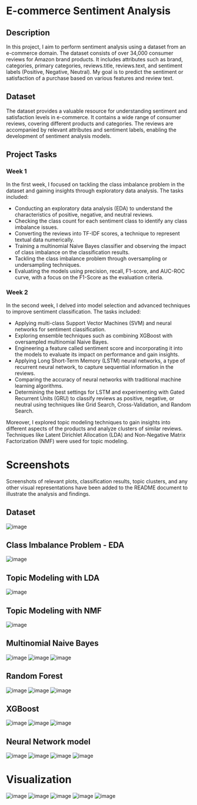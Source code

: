 # E-commerce Sentiment Analysis

## Description
In this project, I aim to perform sentiment analysis using a dataset from an e-commerce domain. The dataset consists of over 34,000 consumer reviews for Amazon brand products. It includes attributes such as brand, categories, primary categories, reviews.title, reviews.text, and sentiment labels (Positive, Negative, Neutral). My goal is to predict the sentiment or satisfaction of a purchase based on various features and review text.

## Dataset
The dataset provides a valuable resource for understanding sentiment and satisfaction levels in e-commerce. It contains a wide range of consumer reviews, covering different products and categories. The reviews are accompanied by relevant attributes and sentiment labels, enabling the development of sentiment analysis models.

## Project Tasks
### Week 1
In the first week, I focused on tackling the class imbalance problem in the dataset and gaining insights through exploratory data analysis. The tasks included:
- Conducting an exploratory data analysis (EDA) to understand the characteristics of positive, negative, and neutral reviews.
- Checking the class count for each sentiment class to identify any class imbalance issues.
- Converting the reviews into TF-IDF scores, a technique to represent textual data numerically.
- Training a multinomial Naive Bayes classifier and observing the impact of class imbalance on the classification results.
- Tackling the class imbalance problem through oversampling or undersampling techniques.
- Evaluating the models using precision, recall, F1-score, and AUC-ROC curve, with a focus on the F1-Score as the evaluation criteria.

### Week 2
In the second week, I delved into model selection and advanced techniques to improve sentiment classification. The tasks included:
- Applying multi-class Support Vector Machines (SVM) and neural networks for sentiment classification.
- Exploring ensemble techniques such as combining XGBoost with oversampled multinomial Naive Bayes.
- Engineering a feature called sentiment score and incorporating it into the models to evaluate its impact on performance and gain insights.
- Applying Long Short-Term Memory (LSTM) neural networks, a type of recurrent neural network, to capture sequential information in the reviews.
- Comparing the accuracy of neural networks with traditional machine learning algorithms.
- Determining the best settings for LSTM and experimenting with Gated Recurrent Units (GRU) to classify reviews as positive, negative, or neutral using techniques like Grid Search, Cross-Validation, and Random Search.

Moreover, I explored topic modeling techniques to gain insights into different aspects of the products and analyze clusters of similar reviews. Techniques like Latent Dirichlet Allocation (LDA) and Non-Negative Matrix Factorization (NMF) were used for topic modeling.

# Screenshots
Screenshots of relevant plots, classification results, topic clusters, and any other visual representations have been added to the README document to illustrate the analysis and findings.
## Dataset
![image](https://github.com/heathbrew/E-commerce-Sentiment-Analysis/assets/55629425/98033ca3-0199-4c96-bfba-9830bfd60ceb)
## Class Imbalance Problem - EDA
![image](https://github.com/heathbrew/E-commerce-Sentiment-Analysis/assets/55629425/cae16577-83e0-4192-9f41-1e0d627c29f4)
## Topic Modeling with LDA
![image](https://github.com/heathbrew/E-commerce-Sentiment-Analysis/assets/55629425/edc581a1-7d94-47d4-b9d4-d51081fb8c75)
## Topic Modeling with NMF
![image](https://github.com/heathbrew/E-commerce-Sentiment-Analysis/assets/55629425/30c876db-08a7-4ddf-a259-231775fee7c9)
## Multinomial Naive Bayes
![image](https://github.com/heathbrew/E-commerce-Sentiment-Analysis/assets/55629425/9d99ee71-41e6-46b1-91f4-c163b642bc6f)
![image](https://github.com/heathbrew/E-commerce-Sentiment-Analysis/assets/55629425/901b6248-afff-4739-be92-100f7bdf26ed)
![image](https://github.com/heathbrew/E-commerce-Sentiment-Analysis/assets/55629425/d3c79f08-ed1c-49ea-931c-3acda617fe24)
## Random Forest
![image](https://github.com/heathbrew/E-commerce-Sentiment-Analysis/assets/55629425/68083f7e-2970-40e9-84ce-fa926fb009db)
![image](https://github.com/heathbrew/E-commerce-Sentiment-Analysis/assets/55629425/4e4ec6fe-9ea7-4a5b-a220-51ccf08ed392)
![image](https://github.com/heathbrew/E-commerce-Sentiment-Analysis/assets/55629425/90893775-13b3-4435-8e0e-0868923de887)
## XGBoost
![image](https://github.com/heathbrew/E-commerce-Sentiment-Analysis/assets/55629425/ef27ff80-390a-45b9-be98-1039625dd33d)
![image](https://github.com/heathbrew/E-commerce-Sentiment-Analysis/assets/55629425/ae652abf-98ec-43e7-a6cf-a3c96f273cd5)
![image](https://github.com/heathbrew/E-commerce-Sentiment-Analysis/assets/55629425/6fc7d5bc-e35c-441f-9947-c3242ecaf318)
## Neural Network model
![image](https://github.com/heathbrew/E-commerce-Sentiment-Analysis/assets/55629425/cc87db2a-9011-4de5-82f4-77396b75c4ff)
![image](https://github.com/heathbrew/E-commerce-Sentiment-Analysis/assets/55629425/9cf69f6c-2c79-48b5-a4ea-3667990d892f)
![image](https://github.com/heathbrew/E-commerce-Sentiment-Analysis/assets/55629425/38ac9a72-1284-4c19-8893-d61100f10563)
![image](https://github.com/heathbrew/E-commerce-Sentiment-Analysis/assets/55629425/8e10f677-f1fc-49c2-b4bb-539f8edeb1c7)
# Visualization
![image](https://github.com/heathbrew/E-commerce-Sentiment-Analysis/assets/55629425/1289b5be-2399-4f42-9ce9-efa864804a5d)
![image](https://github.com/heathbrew/E-commerce-Sentiment-Analysis/assets/55629425/eb02e1d7-ae9d-4ef4-998a-439fc159566c)
![image](https://github.com/heathbrew/E-commerce-Sentiment-Analysis/assets/55629425/e8ecaa41-4092-4767-ac39-f9629cc6de74)
![image](https://github.com/heathbrew/E-commerce-Sentiment-Analysis/assets/55629425/0311a8f0-29b8-4963-872f-ada4fc402f6c)
![image](https://github.com/heathbrew/E-commerce-Sentiment-Analysis/assets/55629425/20db2efb-35f4-419b-80ca-5a6c5bb2f7f2)



